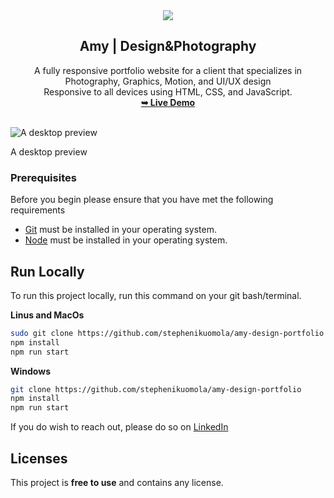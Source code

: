 <div align="center">
  <img src="./assets/favicon/apple-touch-icon.png" />
  <h2 align="center">Amy | Design&Photography</h2>
	A fully responsive portfolio website for a client that specializes in Photography, Graphics, Motion, and UI/UX design <br />
  Responsive to all devices using HTML, CSS, and JavaScript.
  <br />
  <a href="https://amy-the-designer.netlify.app/"
    ><strong>➥ Live Demo</strong></a
  >
</div>

<br />

![A desktop preview](./assets/images/Desktop.png)

A desktop preview

### Prerequisites

Before you begin please ensure that you have met the following requirements

- [Git](https://git-scm.com/) must be installed in your operating system.
- [Node](https://nodejs.org/en) must be installed in your operating system.

## Run Locally

To run this project locally, run this command on your git bash/terminal.

**Linus and MacOs**

```bash
sudo git clone https://github.com/stephenikuomola/amy-design-portfolio
npm install
npm run start
```

**Windows**

```bash
git clone https://github.com/stephenikuomola/amy-design-portfolio
npm install
npm run start
```

If you do wish to reach out, please do so on  [LinkedIn](https://www.linkedin.com/in/stephenikuomola/)

## Licenses

This project is **free to use** and contains any license.